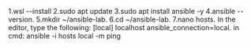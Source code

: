 1.wsl --install        2.sudo apt update     3.sudo apt install ansible -y            4.ansible --version.                             5.mkdir ~/ansible-lab.   6.cd ~/ansible-lab.    7.nano hosts.      In the editor, type the following:
[local]
localhost ansible_connection=local.                 in cmd:  ansible -i hosts local -m ping